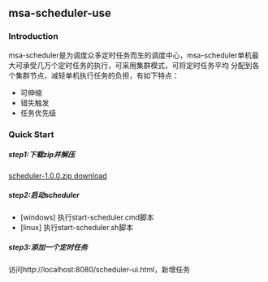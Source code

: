 ## msa-scheduler-use
### Introduction
msa-scheduler是为调度众多定时任务而生的调度中心，msa-scheduler单机最大可承受几万个定时任务的执行，可采用集群模式，可将定时任务平均
分配到各个集群节点，减轻单机执行任务的负担，有如下特点：
- 可伸缩
- 错失触发
- 任务优先级

### Quick Start
##### step1:下载zip并解压
[scheduler-1.0.0.zip download](https://github.com/microcmpt/msa-scheduler/blob/master/downloads/1.0.0/msa-scheduler-1.0.0.zip)

##### step2:启动scheduler
- [windows]
  执行start-scheduler.cmd脚本
- [linux]
  执行start-scheduler.sh脚本
  
##### step3:添加一个定时任务
访问http://localhost:8080/scheduler-ui.html，新增任务